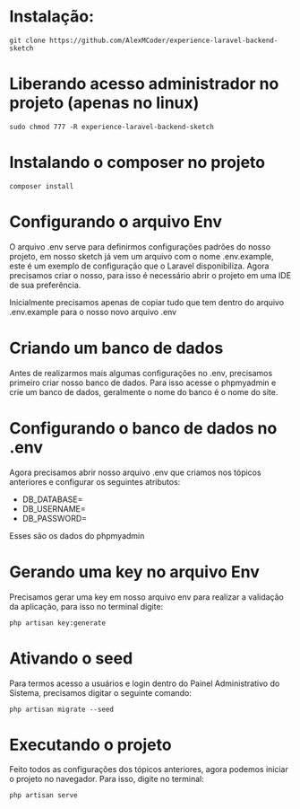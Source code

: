 # Instalação:

```
git clone https://github.com/AlexMCoder/experience-laravel-backend-sketch
```

# Liberando acesso administrador no projeto (apenas no linux)

```
sudo chmod 777 -R experience-laravel-backend-sketch
```

# Instalando o composer no projeto

```
composer install
```

# Configurando o arquivo Env

 O arquivo .env serve para definirmos configurações padrões do nosso projeto, em nosso sketch já vem um arquivo com o nome .env.example, este é um exemplo de configuração que o Laravel disponibiliza. Agora precisamos criar o nosso, para isso é necessário abrir o projeto em uma IDE de sua preferência.

 Inicialmente precisamos apenas de copiar tudo que tem dentro do arquivo .env.example para o nosso novo arquivo .env

# Criando um banco de dados

Antes de realizarmos mais algumas configurações no .env, precisamos primeiro criar nosso banco de dados. Para isso acesse o phpmyadmin e crie um banco de dados, geralmente o nome do banco é o nome do site.

# Configurando o banco de dados no .env

Agora precisamos abrir nosso arquivo .env que criamos nos tópicos anteriores e configurar os seguintes atributos:

* DB_DATABASE=
* DB_USERNAME=
* DB_PASSWORD=

Esses são os dados do phpmyadmin

# Gerando uma key no arquivo Env

Precisamos gerar uma key em nosso arquivo env para realizar a validação da aplicação, para isso no terminal digite: 

```
php artisan key:generate
```

# Ativando o seed

Para termos acesso a usuários e login dentro do Painel Administrativo do Sistema, precisamos digitar o seguinte comando:

```
php artisan migrate --seed
```

# Executando o projeto

Feito todos as configurações dos tópicos anteriores, agora podemos iniciar o projeto no navegador. Para isso, digite no terminal:

```
php artisan serve
```
